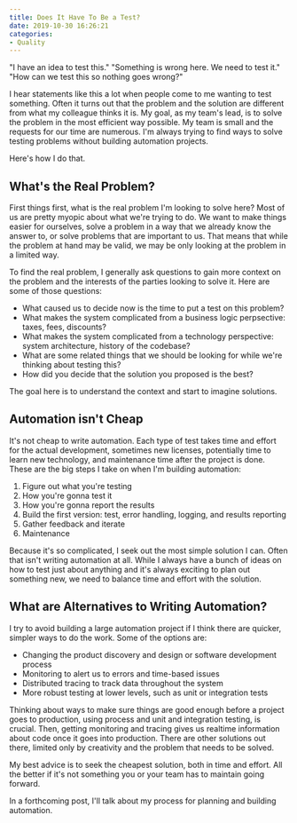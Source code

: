 ```yaml
---
title: Does It Have To Be a Test?
date: 2019-10-30 16:26:21
categories:
- Quality
---
```


"I have an idea to test this." "Something is wrong here. We need to test it." "How can we test this so nothing goes wrong?"

I hear statements like this a lot when people come to me wanting to test something. Often it turns out that the problem and the solution are different from what my colleague thinks it is. My goal, as my team's lead, is to solve the problem in the most efficient way possible. My team is small and the requests for our time are numerous. I'm always trying to find ways to solve testing problems without building automation projects.

Here's how I do that.
<!-- more -->

## What's the Real Problem?
First things first, what is the real problem I'm looking to solve here? Most of us are pretty myopic about what we're trying to do. We want to make things easier for ourselves, solve a problem in a way that we already know the answer to, or solve problems that are important to us. That means that while the problem at hand may be valid, we may be only looking at the problem in a limited way.

To find the real problem, I generally ask questions to gain more context on the problem and the interests of the parties looking to solve it. Here are some of those questions:

* What caused us to decide now is the time to put a test on this problem?
* What makes the system complicated from a business logic perpsective: taxes, fees, discounts?
* What makes the system complicated from a technology perspective: system architecture, history of the codebase?
* What are some related things that we should be looking for while we're thinking about testing this?
* How did you decide that the solution you proposed is the best?

The goal here is to understand the context and start to imagine solutions.

## Automation isn't Cheap
It's not cheap to write automation. Each type of test takes time and effort for the actual development, sometimes new licenses, potentially time to learn new technology, and maintenance time after the project is done. These are the big steps I take on when I'm building automation:

1. Figure out what you're testing
1. How you're gonna test it
1. How you're gonna report the results
1. Build the first version: test, error handling, logging, and results reporting
1. Gather feedback and iterate
1. Maintenance

Because it's so complicated, I seek out the most simple solution I can. Often that isn't writing automation at all. While I always have a bunch of ideas on how to test just about anything and it's always exciting to plan out something new, we need to balance time and effort with the solution.

## What are Alternatives to Writing Automation?
I try to avoid building a large automation project if I think there are quicker, simpler ways to do the work. Some of the options are:

* Changing the product discovery and design or software development process
* Monitoring to alert us to errors and time-based issues
* Distributed tracing to track data throughout the system
* More robust testing at lower levels, such as unit or integration tests

Thinking about ways to make sure things are good enough before a project goes to production, using process and unit and integration testing, is crucial. Then, getting monitoring and tracing gives us realtime information about code once it goes into production. There are other solutions out there, limited only by creativity and the problem that needs to be solved. 

My best advice is to seek the cheapest solution, both in time and effort. All the better if it's not something you or your team has to maintain going forward.

In a forthcoming post, I'll talk about my process for planning and building automation.